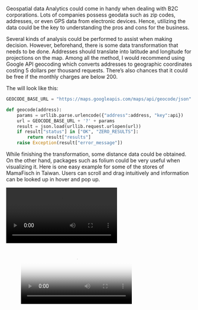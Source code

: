 Geospatial data Analytics could come in handy when dealing with B2C corporations. Lots of companies possess geodata such as zip codes, addresses, or even GPS data from electronic devices. Hence, utilizing the data could be the key to understanding the pros and cons for the business.

 

Several kinds of analysis could be performed to assist when making decision. However, beforehand, there is some data transformation that needs to be done. Addresses should translate into latitude and longitude for projections on the map. Among all the method, I would recommend using Google API geocoding which converts addresses to geographic coordinates costing 5 dollars per thousand requests. There’s also chances that it could be free if the monthly charges are below 200. 



The will look like this:

```python
GEOCODE_BASE_URL = "https://maps.googleapis.com/maps/api/geocode/json"

def geocode(address):
    params = urllib.parse.urlencode({"address":address, "key":api})
    url = GEOCODE_BASE_URL + '?' + params
	result = json.load(urllib.request.urlopen(url))
	if result["status"] in ["OK", "ZERO_RESULTS"]:
    	return result["results"]
	raise Exception(result["error_message"])
```

  

While finishing the transformation, some distance data could be obtained. On the other hand, packages such as folium could be very useful when visualizing it. Here is one easy example for some of the stores of MamaFisch in Taiwan. Users can scroll and drag intuitively and information can be looked up in hover and pop up.

![Example](assets/images/MamaFisch.mp4)

<figure class="video_container">
  <video controls="true" allowfullscreen="true" poster="assets/images/MamaFisch_Moment.jpg">
    <source src="assets/images/MamaFisch.mp4" type="MamaFisch/mp4">
  </video>
</figure>
